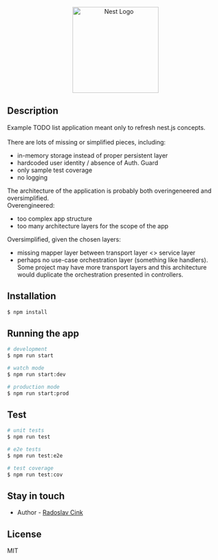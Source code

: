 <p align="center">
  <a href="http://nestjs.com/" target="blank"><img src="https://nestjs.com/img/logo-small.svg" width="200" alt="Nest Logo" /></a>
</p>

[circleci-image]: https://img.shields.io/circleci/build/github/nestjs/nest/master?token=abc123def456
[circleci-url]: https://circleci.com/gh/nestjs/nest

## Description

Example TODO list application meant only to refresh nest.js concepts.<br><br>
There are lots of missing or simplified pieces, including:
- in-memory storage instead of proper persistent layer
- hardcoded user identity / absence of Auth. Guard
- only sample test coverage
- no logging

The architecture of the application is probably both overingeneered and oversimplified.
<br>Overengineered:<br>
- too complex app structure
- too many architecture layers for the scope of the app

Oversimplified, given the chosen layers:
- missing mapper layer between transport layer <> service layer
- perhaps no use-case orchestration layer (something like handlers). Some project may have more transport layers and this architecture would duplicate the orchestration presented in controllers.


## Installation

```bash
$ npm install
```

## Running the app

```bash
# development
$ npm run start

# watch mode
$ npm run start:dev

# production mode
$ npm run start:prod
```

## Test

```bash
# unit tests
$ npm run test

# e2e tests
$ npm run test:e2e

# test coverage
$ npm run test:cov
```

## Stay in touch

- Author - [Radoslav Cink](https://www.linkedin.com/in/radoslavcink)

## License

MIT

